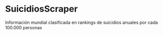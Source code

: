 # SuicidiosScraper
Información mundial clasificada en rankings de suicidios anuales por cada 100.000 personas

